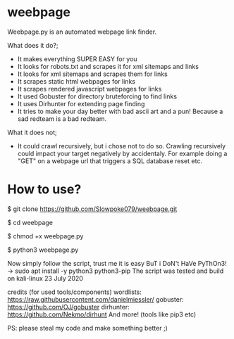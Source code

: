 # weebpage
Weebpage.py is an automated webpage link finder.

What does it do?;
- It makes everything SUPER EASY for you
- It looks for robots.txt and scrapes it for xml sitemaps and links
- It looks for xml sitemaps and scrapes them for links
- It scrapes static html webpages for links
- It scrapes rendered javascript webpages for links
- It used Gobuster for directory bruteforcing to find links
- It uses Dirhunter for extending page finding
- It tries to make your day better with bad ascii art and a pun! Because a sad redteam is a bad redteam.

What it does not;
- It could crawl recursively, but i chose not to do so. Crawling recursively could impact your target negatively by accidentaly. For example doing a "GET" on a webpage url that triggers a SQL database reset etc.


# How to use?

$ git clone https://github.com/Slowpoke079/weebpage.git

$ cd weebpage

$ chmod +x weebpage.py

$ python3 weebpage.py

Now simply follow the script, trust me it is easy
BuT i DoN't HaVe PyThOn3! -> sudo apt install -y python3 python3-pip
The script was tested and build on kali-linux 23 July 2020


credits (for used tools/components)
wordlists:  https://raw.githubusercontent.com/danielmiessler/
gobuster:  https://github.com/OJ/gobuster
dirhunter:  https://github.com/Nekmo/dirhunt
And more! (tools like pip3 etc)


PS: please steal my code and make something better ;)
